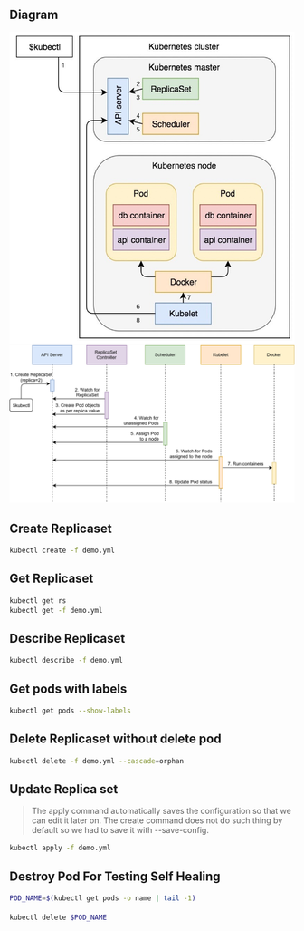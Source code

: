 ## Diagram
![image](./replica-set-components.png)
![image](./replica-set-create-sequence-diagram.png)

## Create Replicaset
```bash
kubectl create -f demo.yml
```

## Get Replicaset
```bash
kubectl get rs
kubectl get -f demo.yml
```

## Describe Replicaset
```bash
kubectl describe -f demo.yml
```

## Get pods with labels
```bash
kubectl get pods --show-labels
```

## Delete Replicaset without delete pod
```bash
kubectl delete -f demo.yml --cascade=orphan
```

## Update Replica set
> The apply command automatically saves the configuration so that we can edit it later on. The create command does not do such thing by default so we had to save it with --save-config.
```bash
kubectl apply -f demo.yml
```

## Destroy Pod For Testing Self Healing
```bash
POD_NAME=$(kubectl get pods -o name | tail -1)

kubectl delete $POD_NAME
```
